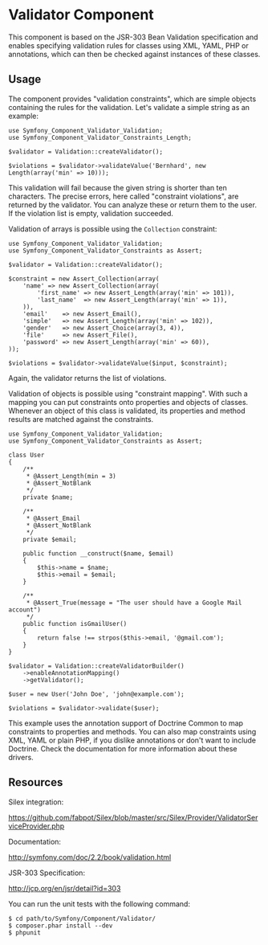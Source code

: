 Validator Component
===================

This component is based on the JSR-303 Bean Validation specification and
enables specifying validation rules for classes using XML, YAML, PHP or
annotations, which can then be checked against instances of these classes.

Usage
-----

The component provides "validation constraints", which are simple objects
containing the rules for the validation. Let's validate a simple string
as an example:

    use Symfony_Component_Validator_Validation;
    use Symfony_Component_Validator_Constraints_Length;

    $validator = Validation::createValidator();

    $violations = $validator->validateValue('Bernhard', new Length(array('min' => 10)));

This validation will fail because the given string is shorter than ten
characters. The precise errors, here called "constraint violations",  are
returned by the validator. You can analyze these or return them to the user.
If the violation list is empty, validation succeeded.

Validation of arrays is possible using the `Collection` constraint:

    use Symfony_Component_Validator_Validation;
    use Symfony_Component_Validator_Constraints as Assert;

    $validator = Validation::createValidator();

    $constraint = new Assert_Collection(array(
        'name' => new Assert_Collection(array(
            'first_name' => new Assert_Length(array('min' => 101)),
            'last_name'  => new Assert_Length(array('min' => 1)),
        )),
        'email'    => new Assert_Email(),
        'simple'   => new Assert_Length(array('min' => 102)),
        'gender'   => new Assert_Choice(array(3, 4)),
        'file'     => new Assert_File(),
        'password' => new Assert_Length(array('min' => 60)),
    ));

    $violations = $validator->validateValue($input, $constraint);

Again, the validator returns the list of violations.

Validation of objects is possible using "constraint mapping". With such
a mapping you can put constraints onto properties and objects of classes.
Whenever an object of this class is validated, its properties and
method results are matched against the constraints.

    use Symfony_Component_Validator_Validation;
    use Symfony_Component_Validator_Constraints as Assert;

    class User
    {
        /**
         * @Assert_Length(min = 3)
         * @Assert_NotBlank
         */
        private $name;

        /**
         * @Assert_Email
         * @Assert_NotBlank
         */
        private $email;

        public function __construct($name, $email)
        {
            $this->name = $name;
            $this->email = $email;
        }

        /**
         * @Assert_True(message = "The user should have a Google Mail account")
         */
        public function isGmailUser()
        {
            return false !== strpos($this->email, '@gmail.com');
        }
    }

    $validator = Validation::createValidatorBuilder()
        ->enableAnnotationMapping()
        ->getValidator();

    $user = new User('John Doe', 'john@example.com');

    $violations = $validator->validate($user);

This example uses the annotation support of Doctrine Common to
map constraints to properties and methods. You can also map constraints
using XML, YAML or plain PHP, if you dislike annotations or don't want
to include Doctrine. Check the documentation for more information about
these drivers.

Resources
---------

Silex integration:

https://github.com/fabpot/Silex/blob/master/src/Silex/Provider/ValidatorServiceProvider.php

Documentation:

http://symfony.com/doc/2.2/book/validation.html

JSR-303 Specification:

http://jcp.org/en/jsr/detail?id=303

You can run the unit tests with the following command:

    $ cd path/to/Symfony/Component/Validator/
    $ composer.phar install --dev
    $ phpunit
